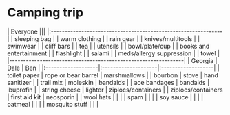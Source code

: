 Camping trip
===============

| Everyone                                                    |||
|:--------------------------------------------------------------|
| sleeping bag                                                  |
| warm clothing                                                 |
| rain gear                                                     |
| knives/multitools                                             |
| swimwear                                                      |
| cliff bars                                                    |
| tea                                                           |
| utensils                                                      |
| bowl/plate/cup                                                |
| books and entertainment                                       |
| flashlight                                                    |
| salami                                                        |
| meds/allergy suppression                                      |
| towel                                                         |
|---------------------------------------------------------------|
| Georgia            | Dale                | Ben                |
|:-------------------|:--------------------|:-------------------|
| toilet paper       | rope or bear barrel | marshmallows       |
| bourbon            | stove               | hand sanitizer     |
| trail mix          | moleskin            | bandaids           |
| ace bandages       | bandaids            | ibuprofin          |
| string cheese      | lighter             | ziplocs/containers |
| ziplocs/containers | first aid kit       | neosporin          |
| wool hats          |                     |                    |
| spam               |                     |                    |
| soy sauce          |                     |                    |
| oatmeal            |                     |                    |
| mosquito stuff     |                     |                    |
